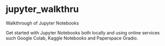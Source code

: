 # jupyter_walkthru
Walkthrough of Jupyter Notebooks 

Get started with Jupyter Notebooks both locally and using online services such Google Colab, Kaggle Notebooks and Paperspace Gradio.  

